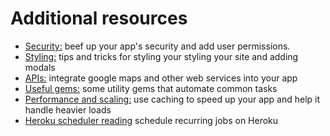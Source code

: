 # Additional resources

* [Security:][security] beef up your app's security and add user permissions.
* [Styling:][styling] tips and tricks for styling your styling your site and adding modals
* [APIs:][apis] integrate google maps and other web services into your app
* [Useful gems:][gems] some utility gems that automate common tasks
* [Performance and scaling:][performance] use caching to speed up your app and help it handle heavier loads
* [Heroku scheduler reading][heroku-scheduler] schedule recurring jobs on Heroku

[security]: resources/security.md
[styling]: resources/styling.md
[apis]: resources/apis.md
[gems]: resources/useful_gems.md
[performance]: resources/performance_and_scaling.md
[heroku-scheduler]: resources/helpful_tools/heroku-scheduler.md
